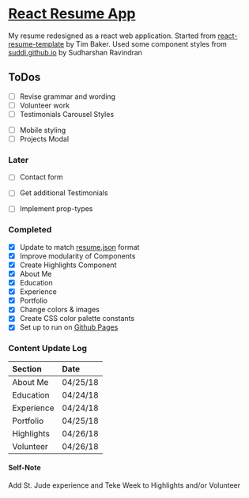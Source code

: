 # [React Resume App](https://donald-stolz.github.io/resume/)

My resume redesigned as a react web application. Started from [react-resume-template](https://github.com/tbakerx/react-resume-template) by Tim Baker. Used some component styles from [suddi.github.io](https://github.com/suddi/suddi.github.io) by Sudharshan Ravindran

ToDos
-------
- [ ] Revise grammar and wording
- [ ] Volunteer work
- [ ] Testimonials Carousel Styles
<!-- - [ ] Skill descriptions -->
- [ ] Mobile styling
- [ ] Projects Modal

### Later
- [ ] Contact form
- [ ] Get additional Testimonials
- [ ] Implement prop-types


### Completed
- [x] Update to match [resume.json](https://jsonresume.org/) format
- [x] Improve modularity of Components
- [x] Create Highlights Component
- [x] About Me
- [x] Education
- [x] Experience
- [x] Portfolio
- [x] Change colors & images
- [x] Create CSS color palette constants
- [x] Set up to run on [Github Pages](https://pages.github.com/)

### Content Update Log

| Section			| Date     |
| :---------	| :--------|
| About Me  	| 04/25/18 |
| Education 	| 04/24/18 |
| Experience	| 04/24/18 |
| Portfolio 	| 04/25/18 |
| Highlights	| 04/26/18 |
| Volunteer		| 04/26/18       |

#### Self-Note
Add St. Jude experience and Teke Week to Highlights and/or Volunteer
